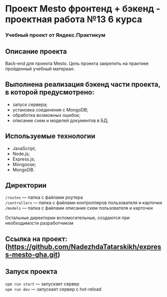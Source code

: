 # Проект Mesto фронтенд + бэкенд - проектная работа №13 6 курса

### Учебный проект от Яндекс.Практикум

## Описание проекта
Back-end для проекта Mesto. 
Цель проекта закрепить на практике пройденный учебный материал.

## Выполнена реализация бэкенд части проекта, в которой предусмотрено:

* запуск сервера;
* установка соединения с MongoDB;
* обработка возможных ошибок;
* описание схем и моделей документов в БД;

## Используемые технологии

* JavaScript;
* Node.js;
* Express.js;
* Mongoose;
* MongoDB.

## Директории

`/routes` — папка с файлами роутера  
`/controllers` — папка с файлами контроллеров пользователя и карточки   
`/models` — папка с файлами описания схем пользователя и карточки  
  
Остальные директории вспомогательные, создаются при необходимости разработчиком

## Ссылка на проект: (https://github.com/NadezhdaTatarskikh/express-mesto-gha.git)

## Запуск проекта

`npm run start` — запускает сервер   
`npm run dev` — запускает сервер с hot-reload
